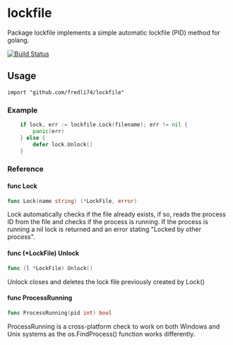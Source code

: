 # lockfile #

Package lockfile implements a simple automatic lockfile (PID) method for golang.

[![Build Status](https://semaphoreci.com/api/v1/fredli74/lockfile/branches/master/badge.svg)](https://semaphoreci.com/fredli74/lockfile)

## Usage

    import "github.com/fredli74/lockfile"

### Example
```go
    if lock, err := lockfile.Lock(filename); err != nil {
        panic(err)
    } else {
        defer lock.Unlock()
    }
```

### Reference

#### func  Lock

```go
func Lock(name string) (*LockFile, error)
```
Lock automatically checks if the file already exists, if so, reads the process
ID from the file and checks if the process is running. If the process is running
a nil lock is returned and an error stating "Locked by other process".

#### func (*LockFile) Unlock

```go
func (l *LockFile) Unlock()
```
Unlock closes and deletes the lock file previously created by Lock()

#### func  ProcessRunning

```go
func ProcessRunning(pid int) bool
```
ProcessRunning is a cross-platform check to work on both Windows and Unix
systems as the os.FindProcess() function works differently.
